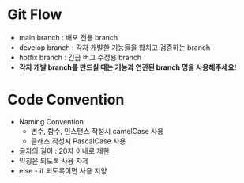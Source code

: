 # Git Flow 

- main branch : 배포 전용 branch 
- develop branch : 각자 개발한 기능들을 합치고 검증하는 branch
- hotfix branch : 긴급 버그 수정용 branch 
- **각자 개발 branch를 만드실 때는 기능과 연관된 branch 명을 사용해주세요!** 

# Code Convention 

- Naming Convention 
  - 변수, 함수, 인스턴스 작성시 camelCase 사용
  - 클래스 작성시 PascalCase 사용  
- 글자의 길이 : 20자 이내로 제한 
- 약칭은 되도록 사용 자제 
- else - if 되도록이면 사용 지양